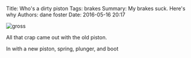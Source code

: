 Title: Who's a dirty piston
Tags: brakes
Summary: My brakes suck. Here's why
Authors: dane foster
Date: 2016-05-16 20:17


![gross]({photo}front-brakes/IMG_1943.JPG)

All that crap came out with the old piston.

In with a new piston, spring, plunger, and boot

